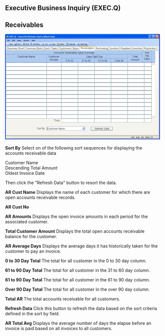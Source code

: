 ##  Executive Business Inquiry (EXEC.Q)

<PageHeader />

##  Receivables

![](./EXEC-Q-7.jpg)

**Sort By** Select on of the following sort sequences for displaying the
accounts receivable data  
  
Customer Name  
Descending Total Amount  
Oldest Invoice Date  
  
Then click the "Refresh Data" button to resort the data.  
  
**AR Cust Name** Displays the name of each customer for which there are open
accounts receivable records.  
  
**AR Cust No**  
  
**AR Amounts** Displays the open invoice amounts in each period for the
associated customer.  
  
**Total Customer Amount** Displays the total open accounts receivable balance
for the customer.  
  
**AR Average Days** Displays the average days it has historically taken for
the customer to pay an invoice.  
  
**0 to 30 Day Total** The total for all customer in the 0 to 30 day column.  
  
**61 to 90 Day Total** The total for all customer in the 31 to 60 day column.  
  
**61 to 90 Day Total** The total for all customer in the 61 to 90 day column.  
  
**Over 90 Day Total** The total for all customer in the over 90 day column.  
  
**Total AR** The total accounts receivable for all customers.  
  
**Refresh Data** Click this button to refresh the data based on the sort
criteria defined in the sort by field.  
  
**AR Total Avg** Displays the average number of days the elapse before an
invoice is paid based on all invoices to all customers.  
  
  
<badge text= "Version 8.10.57" vertical="middle" />

<PageFooter />